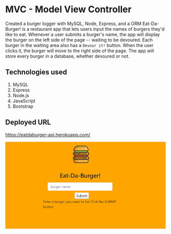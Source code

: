 # MVC - Model View Controller
Created a burger logger with MySQL, Node, Express, and a ORM
Eat-Da-Burger! is a restaurant app that lets users input the names of burgers they'd like to eat.
Whenever a user submits a burger's name, the app will display the burger on the left side of the page -- waiting to be devoured.
Each burger in the waiting area also has a `Devour it!` button. When the user clicks it, the burger will move to the right side of the page.
The app will store every burger in a database, whether devoured or not.

## Technologies used
  1. MySQL
  2. Express
  3. Node.js
  4. JavaScript
  5. Bootstrap
  
 ## Deployed URL
 https://eatdaburger-api.herokuapp.com/
  
 ![MVC](https://github.com/nmoras/mvc/blob/master/assets/screenshot.PNG) 
